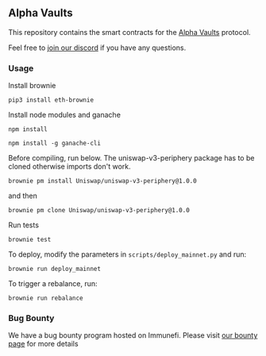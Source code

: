 ## Alpha Vaults

This repository contains the smart contracts for the [Alpha Vaults](https://alpha.charm.fi/) protocol.

Feel free to [join our discord](https://discord.gg/6BY3Fq2) if you have any questions.

### Usage

Install brownie

`pip3 install eth-brownie`

Install node modules and ganache

`npm install`

`npm install -g ganache-cli`

Before compiling, run below. The uniswap-v3-periphery package has to be cloned
otherwise imports don't work.

`brownie pm install Uniswap/uniswap-v3-periphery@1.0.0`

and then

`brownie pm clone Uniswap/uniswap-v3-periphery@1.0.0`

Run tests

`brownie test`

To deploy, modify the parameters in `scripts/deploy_mainnet.py` and run:

`brownie run deploy_mainnet`

To trigger a rebalance, run:

`brownie run rebalance`

### Bug Bounty

We have a bug bounty program hosted on Immunefi. Please visit [our bounty page](https://immunefi.com/bounty/charm/) for more details
